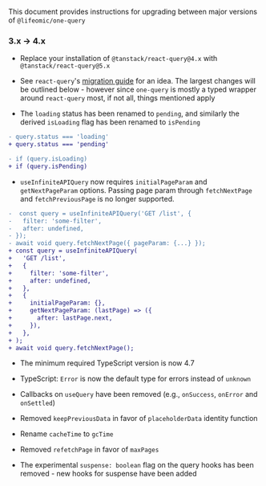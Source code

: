 This document provides instructions for upgrading between major
versions of `@lifeomic/one-query`

### 3.x -> 4.x

- Replace your installation of `@tanstack/react-query@4.x` with `@tanstack/react-query@5.x`

- See `react-query`'s [migration guide](https://tanstack.com/query/v5/docs/framework/react/guides/migrating-to-v5) for an idea. The largest changes will be outlined below - however since `one-query` is mostly a typed wrapper around `react-query` most, if not all, things mentioned apply

- The `loading` status has been renamed to `pending`, and similarly the derived `isLoading` flag has been renamed to `isPending`

```diff
- query.status === 'loading'
+ query.status === 'pending'

- if (query.isLoading)
+ if (query.isPending)
```

- `useInfiniteAPIQuery` now requires `initialPageParam` and `getNextPageParam` options. Passing page param through `fetchNextPage` and `fetchPreviousPage` is no longer supported.

```diff
-  const query = useInfiniteAPIQuery('GET /list', {
-   filter: 'some-filter',
-   after: undefined,
- });
- await void query.fetchNextPage({ pageParam: {...} });
+ const query = useInfiniteAPIQuery(
+   'GET /list',
+   {
+     filter: 'some-filter',
+     after: undefined,
+   },
+   {
+     initialPageParam: {},
+     getNextPageParam: (lastPage) => ({
+       after: lastPage.next,
+     }),
+   },
+ );
+ await void query.fetchNextPage();
```

- The minimum required TypeScript version is now 4.7

- TypeScript: `Error` is now the default type for errors instead of `unknown`

- Callbacks on `useQuery` have been removed (e.g., `onSuccess`, `onError` and `onSettled`)

- Removed `keepPreviousData` in favor of `placeholderData` identity function

- Rename `cacheTime` to `gcTime`

- Removed `refetchPage` in favor of `maxPages`

- The experimental `suspense: boolean` flag on the query hooks has been removed - new hooks for suspense have been added

